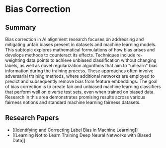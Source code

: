 # Bias Correction

## Summary
 Bias correction in AI alignment research focuses on addressing and mitigating unfair biases present in datasets and machine learning models. This subtopic explores mathematical formulations of how bias arises and develops methods to counteract its effects. Techniques include re-weighting data points to achieve unbiased classification without changing labels, as well as novel regularization algorithms that aim to "unlearn" bias information during the training process. These approaches often involve adversarial training methods, where additional networks are employed to predict and subsequently remove bias from feature embeddings. The goal of bias correction is to create fair and unbiased machine learning classifiers that perform well on diverse test sets, even when trained on biased data. Research in this area demonstrates promising results across various fairness notions and standard machine learning fairness datasets.
## Research Papers

- [[Identifying and Correcting Label Bias in Machine Learning]]
- [[Learning Not to Learn Training Deep Neural Networks with Biased Data]]

